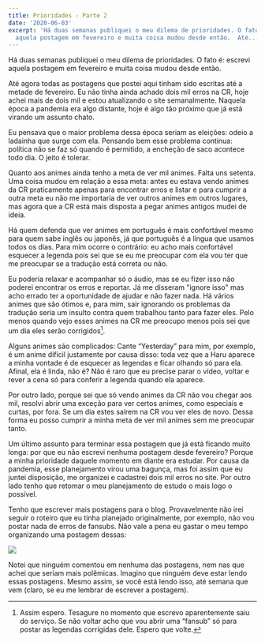 ```yaml
---
title: Prioridades - Parte 2
date: '2020-06-03'
excerpt: 'Há duas semanas publiquei o meu dilema de prioridades. O fato é: escrevi
  aquela postagem em fevereiro e muita coisa mudou desde então.  Até...'
---
```




Há duas semanas publiquei o meu dilema de prioridades. O fato é: escrevi aquela postagem em fevereiro e muita coisa mudou desde então.

Até agora todas as postagens que postei aqui tinham sido escritas até a metade de fevereiro. Eu não tinha ainda achado dois mil erros na CR, hoje achei mais de dois mil e estou atualizando o site semanalmente. Naquela época a pandemia era algo distante, hoje é algo tão próximo que já está virando um assunto chato.

Eu pensava que o maior problema dessa época seriam as eleições: odeio a ladainha que surge com ela. Pensando bem esse problema continua: política não se faz só quando é permitido, a encheção de saco acontece todo dia. O jeito é tolerar.

Quanto aos animes ainda tenho a meta de ver mil animes. Falta uns setenta. Uma coisa mudou em relação a essa meta: antes eu estava vendo animes da CR praticamente apenas para encontrar erros e listar e para cumprir a outra meta eu não me importaria de ver outros animes em outros lugares, mas agora que a CR está mais disposta a pegar animes antigos mudei de ideia.

Há quem defenda que ver animes em português é mais confortável mesmo para quem sabe inglês ou japonês, já que português é a língua que usamos todos os dias. Para mim ocorre o contrário: eu acho mais confortável esquecer a legenda pois sei que se eu me preocupar com ela vou ter que me preocupar se a tradução está correta ou não.

Eu poderia relaxar e acompanhar só o áudio, mas se eu fizer isso não poderei encontrar os erros e reportar. Já me disseram "ignore isso" mas acho errado ter a oportunidade de ajudar e não fazer nada. Há vários animes que são ótimos e, para mim, sair ignorando os problemas da tradução seria um insulto contra quem trabalhou tanto para fazer eles. Pelo menos quando vejo esses animes na CR me preocupo menos pois sei que um dia eles serão corrigidos[^1].

Alguns animes são complicados: Cante “Yesterday” para mim, por exemplo, é um anime difícil justamente por causa disso: toda vez que a Haru aparece a minha vontade é de esquecer as legendas e ficar olhando só para ela. Afinal, ela é linda, não é? Não é raro que eu precise parar o vídeo, voltar e rever a cena só para conferir a legenda quando ela aparece.

Por outro lado, porque sei que só vendo animes da CR não vou chegar aos mil, resolvi abrir uma exceção para ver certos animes, como especiais e curtas, por fora. Se um dia estes saírem na CR vou ver eles de novo. Dessa forma eu posso cumprir a minha meta de ver mil animes sem me preocupar tanto.

Um último assunto para terminar essa postagem que já está ficando muito longa: por que eu não escrevi nenhuma postagem desde fevereiro? Porque a minha prioridade daquele momento em diante era estudar. Por causa da pandemia, esse planejamento virou uma bagunça, mas foi assim que eu juntei disposição, me organizei e cadastrei dois mil erros no site. Por outro lado tenho que retomar o meu planejamento de estudo o mais logo o possível.

Tenho que escrever mais postagens para o blog. Provavelmente não irei seguir o roteiro que eu tinha planejado originalmente, por exemplo, não vou postar nada de erros de fansubs. Não vale a pena eu gastar o meu tempo organizando uma postagem dessas:

![](https://i.imgur.com/FUEyBTj.png)

Notei que ninguém comentou em nenhuma das postagens, nem nas que achei que seriam mais polêmicas. Imagino que ninguém deve estar lendo essas postagens. Mesmo assim, se você está lendo isso, até semana que vem (claro, se eu me lembrar de escrever a postagem).

[^1]:  Assim espero. Tesagure no momento que escrevo aparentemente saiu do serviço. Se não voltar acho que vou abrir uma “fansub” só para postar as legendas corrigidas dele. Espero que volte.